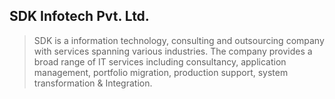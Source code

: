## SDK Infotech Pvt. Ltd.

> SDK is a information technology, consulting and outsourcing company with services spanning various industries.
> The company provides a broad range of IT services including consultancy, application management, portfolio migration, production support, system transformation & Integration.

